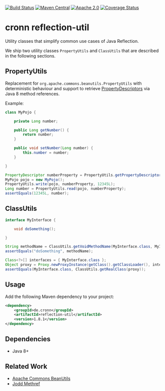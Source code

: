 [![Build Status](https://travis-ci.org/cronn-de/reflection-util.png?branch=master)](https://travis-ci.org/cronn-de/reflection-util)
[![Maven Central](https://maven-badges.herokuapp.com/maven-central/de.cronn/reflection-util/badge.svg)](http://maven-badges.herokuapp.com/maven-central/de.cronn/reflection-util)
[![Apache 2.0](https://img.shields.io/github/license/cronn-de/reflection-util.svg)](http://www.apache.org/licenses/LICENSE-2.0)
[![Coverage Status](https://coveralls.io/repos/github/cronn-de/reflection-util/badge.svg?branch=master)](https://coveralls.io/github/cronn-de/reflection-util?branch=master)

# cronn reflection-util #

Utility classes that simplify common use cases of Java Reflection.

We ship two utility classes `PropertyUtils` and `ClassUtils` that are described in the following sections.

## PropertyUtils ##

Replacement for `org.apache.commons.beanutils.PropertyUtils` with deterministic behaviour
and support to retrieve [PropertyDescriptors][property-descriptor] via Java 8 method references.

Example:

```java
class MyPojo {

    private Long number;

    public Long getNumber() {
        return number;
    }

    public void setNumber(Long number) {
        this.number = number;
    }

}
```

```java
PropertyDescriptor numberProperty = PropertyUtils.getPropertyDescriptor(MyPojo.class, MyPojo::getNumber);
MyPojo pojo = new MyPojo();
PropertyUtils.write(pojo, numberProperty, 12345L);
Long number = PropertyUtils.read(pojo, numberProperty);
assertEquals(12345L, number);
```

## ClassUtils ##

```java
interface MyInterface {

    void doSomething();

}
```

```java
String methodName = ClassUtils.getVoidMethodName(MyInterface.class, MyInterface::doSomething);
assertEquals("doSomething", methodName);
```

```java
Class<?>[] interfaces = { MyInterface.class };
Object proxy = Proxy.newProxyInstance(getClass().getClassLoader(), interfaces, (p, method, args) -> null);
assertEquals(MyInterface.class, ClassUtils.getRealClass(proxy));
```

## Usage ##
Add the following Maven dependency to your project:

```xml
<dependency>
    <groupId>de.cronn</groupId>
    <artifactId>reflection-util</artifactId>
    <version>1.8.1</version>
</dependency>
```

## Dependencies ##

- Java 8+

## Related Work ##

- [Apache Commons BeanUtils][apache-commons-beanutils]
- [Jodd Methref][jodd-methref]

[apache-commons-beanutils]: http://commons.apache.org/proper/commons-beanutils/
[property-descriptor]: https://docs.oracle.com/javase/10/docs/api/java/beans/PropertyDescriptor.html
[jodd-methref]: https://jodd.org/ref/methref.html
